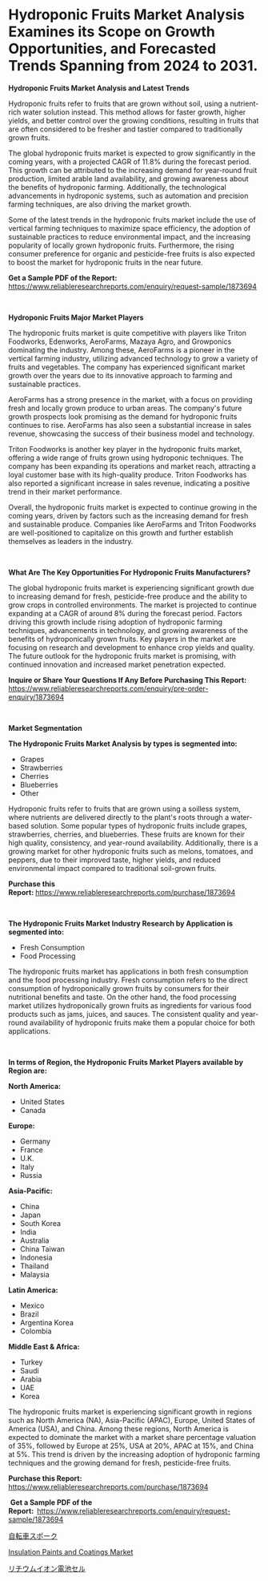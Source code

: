 <p><h1>Hydroponic Fruits Market Analysis Examines its Scope on Growth Opportunities, and Forecasted Trends Spanning from 2024 to 2031.</h1></p><p><strong>Hydroponic Fruits Market Analysis and Latest Trends</strong></p>
<p><p>Hydroponic fruits refer to fruits that are grown without soil, using a nutrient-rich water solution instead. This method allows for faster growth, higher yields, and better control over the growing conditions, resulting in fruits that are often considered to be fresher and tastier compared to traditionally grown fruits.</p><p>The global hydroponic fruits market is expected to grow significantly in the coming years, with a projected CAGR of 11.8% during the forecast period. This growth can be attributed to the increasing demand for year-round fruit production, limited arable land availability, and growing awareness about the benefits of hydroponic farming. Additionally, the technological advancements in hydroponic systems, such as automation and precision farming techniques, are also driving the market growth.</p><p>Some of the latest trends in the hydroponic fruits market include the use of vertical farming techniques to maximize space efficiency, the adoption of sustainable practices to reduce environmental impact, and the increasing popularity of locally grown hydroponic fruits. Furthermore, the rising consumer preference for organic and pesticide-free fruits is also expected to boost the market for hydroponic fruits in the near future.</p></p>
<p><strong>Get a Sample PDF of the Report:&nbsp;</strong> <a href="https://www.reliableresearchreports.com/enquiry/request-sample/1873694">https://www.reliableresearchreports.com/enquiry/request-sample/1873694</a></p>
<p>&nbsp;</p>
<p><strong>Hydroponic Fruits Major Market Players</strong></p>
<p><p>The hydroponic fruits market is quite competitive with players like Triton Foodworks, Edenworks, AeroFarms, Mazaya Agro, and Growponics dominating the industry. Among these, AeroFarms is a pioneer in the vertical farming industry, utilizing advanced technology to grow a variety of fruits and vegetables. The company has experienced significant market growth over the years due to its innovative approach to farming and sustainable practices.</p><p>AeroFarms has a strong presence in the market, with a focus on providing fresh and locally grown produce to urban areas. The company's future growth prospects look promising as the demand for hydroponic fruits continues to rise. AeroFarms has also seen a substantial increase in sales revenue, showcasing the success of their business model and technology.</p><p>Triton Foodworks is another key player in the hydroponic fruits market, offering a wide range of fruits grown using hydroponic techniques. The company has been expanding its operations and market reach, attracting a loyal customer base with its high-quality produce. Triton Foodworks has also reported a significant increase in sales revenue, indicating a positive trend in their market performance.</p><p>Overall, the hydroponic fruits market is expected to continue growing in the coming years, driven by factors such as the increasing demand for fresh and sustainable produce. Companies like AeroFarms and Triton Foodworks are well-positioned to capitalize on this growth and further establish themselves as leaders in the industry.</p></p>
<p>&nbsp;</p>
<p><strong>What Are The Key Opportunities For Hydroponic Fruits Manufacturers?</strong></p>
<p><p>The global hydroponic fruits market is experiencing significant growth due to increasing demand for fresh, pesticide-free produce and the ability to grow crops in controlled environments. The market is projected to continue expanding at a CAGR of around 8% during the forecast period. Factors driving this growth include rising adoption of hydroponic farming techniques, advancements in technology, and growing awareness of the benefits of hydroponically grown fruits. Key players in the market are focusing on research and development to enhance crop yields and quality. The future outlook for the hydroponic fruits market is promising, with continued innovation and increased market penetration expected.</p></p>
<p><strong>Inquire or Share Your Questions If Any Before Purchasing This Report:</strong> <a href="https://www.reliableresearchreports.com/enquiry/pre-order-enquiry/1873694">https://www.reliableresearchreports.com/enquiry/pre-order-enquiry/1873694</a></p>
<p>&nbsp;</p>
<p><strong>Market Segmentation</strong></p>
<p><strong>The Hydroponic Fruits Market Analysis by types is segmented into:</strong></p>
<p><ul><li>Grapes</li><li>Strawberries</li><li>Cherries</li><li>Blueberries</li><li>Other</li></ul></p>
<p><p>Hydroponic fruits refer to fruits that are grown using a soilless system, where nutrients are delivered directly to the plant's roots through a water-based solution. Some popular types of hydroponic fruits include grapes, strawberries, cherries, and blueberries. These fruits are known for their high quality, consistency, and year-round availability. Additionally, there is a growing market for other hydroponic fruits such as melons, tomatoes, and peppers, due to their improved taste, higher yields, and reduced environmental impact compared to traditional soil-grown fruits.</p></p>
<p><strong>Purchase this Report:&nbsp;</strong><a href="https://www.reliableresearchreports.com/purchase/1873694">https://www.reliableresearchreports.com/purchase/1873694</a></p>
<p>&nbsp;</p>
<p><strong>The Hydroponic Fruits Market Industry Research by Application is segmented into:</strong></p>
<p><ul><li>Fresh Consumption</li><li>Food Processing</li></ul></p>
<p><p>The hydroponic fruits market has applications in both fresh consumption and the food processing industry. Fresh consumption refers to the direct consumption of hydroponically grown fruits by consumers for their nutritional benefits and taste. On the other hand, the food processing market utilizes hydroponically grown fruits as ingredients for various food products such as jams, juices, and sauces. The consistent quality and year-round availability of hydroponic fruits make them a popular choice for both applications.</p></p>
<p>&nbsp;</p>
<p><strong>In terms of Region, the Hydroponic Fruits Market Players available by Region are:</strong></p>
<p>
    <p> <strong> North America: </strong>
        <ul>
            <li>United States</li>
            <li>Canada</li>
        </ul>
        </p> 
    <p> <strong> Europe: </strong>
        <ul>
            <li>Germany</li>
            <li>France</li>
            <li>U.K.</li>
            <li>Italy</li>
            <li>Russia</li>
        </ul>
        </p> 
    <p> <strong> Asia-Pacific: </strong>
        <ul>
            <li>China</li>
            <li>Japan</li>
            <li>South Korea</li>
            <li>India</li>
            <li>Australia</li>
            <li>China Taiwan</li>
            <li>Indonesia</li>
            <li>Thailand</li>
            <li>Malaysia</li>
        </ul>
        </p> 
    <p> <strong> Latin America: </strong>
        <ul>
            <li>Mexico</li>
            <li>Brazil</li>
            <li>Argentina Korea</li>
            <li>Colombia</li>
        </ul>
        </p> 
    <p> <strong> Middle East & Africa: </strong>
        <ul>
            <li>Turkey</li>
            <li>Saudi</li>
            <li>Arabia</li>
            <li>UAE</li>
            <li>Korea</li>
        </ul>
    </p>
    </p>
<p><p>The hydroponic fruits market is experiencing significant growth in regions such as North America (NA), Asia-Pacific (APAC), Europe, United States of America (USA), and China. Among these regions, North America is expected to dominate the market with a market share percentage valuation of 35%, followed by Europe at 25%, USA at 20%, APAC at 15%, and China at 5%. This trend is driven by the increasing adoption of hydroponic farming techniques and the growing demand for fresh, pesticide-free fruits.</p></p>
<p><strong>Purchase this Report: </strong><a href="https://www.reliableresearchreports.com/purchase/1873694">https://www.reliableresearchreports.com/purchase/1873694</a></p>
<p>&nbsp;<strong>Get a Sample PDF of the Report:&nbsp;&nbsp;</strong><a href="https://www.reliableresearchreports.com/enquiry/request-sample/1873694">https://www.reliableresearchreports.com/enquiry/request-sample/1873694</a></p>
<p><strong></strong></p>
<p><p><a href="https://medium.com/@rosario_ramirez1996/%E8%87%AA%E8%BB%A2%E8%BB%8A%E3%82%B9%E3%83%9D%E3%83%BC%E3%82%AF%E5%B8%82%E5%A0%B4%E3%81%AE%E3%83%A1%E3%83%88%E3%83%AA%E3%82%AF%E3%82%B9%E3%82%92%E8%A7%A3%E8%AA%AD%E3%81%99%E3%82%8B-%E5%B8%82%E5%A0%B4%E3%82%B7%E3%82%A7%E3%82%A2-%E3%83%88%E3%83%AC%E3%83%B3%E3%83%89-%E6%88%90%E9%95%B7%E3%83%91%E3%82%BF%E3%83%BC%E3%83%B3-5c55e45778b5">自転車スポーク</a></p><p><a href="https://view.publitas.com/reportprime-1/insulation-paints-and-coatings-market-size-furnishes-valuable-information-encompassing-market-share-market-trends-and-projections-spanning-from-2024-to-2031/">Insulation Paints and Coatings Market</a></p><p><a href="https://medium.com/@juan.colorado_15/%E3%83%AA%E3%83%81%E3%82%A6%E3%83%A0%E3%82%A4%E3%82%AA%E3%83%B3%E3%83%90%E3%83%83%E3%83%86%E3%83%AA%E3%83%BC%E3%82%BB%E3%83%AB%E3%81%AE%E5%B8%82%E5%A0%B4%E5%88%86%E6%9E%90%E3%81%A82024%E5%B9%B4%E3%81%8B%E3%82%892031%E5%B9%B4%E3%81%BE%E3%81%A7%E3%81%AE%E4%BA%88%E6%B8%AC%E3%81%95%E3%82%8C%E3%81%9F%E8%A6%8F%E6%A8%A1%E3%81%AB%E3%81%A4%E3%81%84%E3%81%A6-da1a9e075d84">リチウムイオン電池セル</a></p></p>